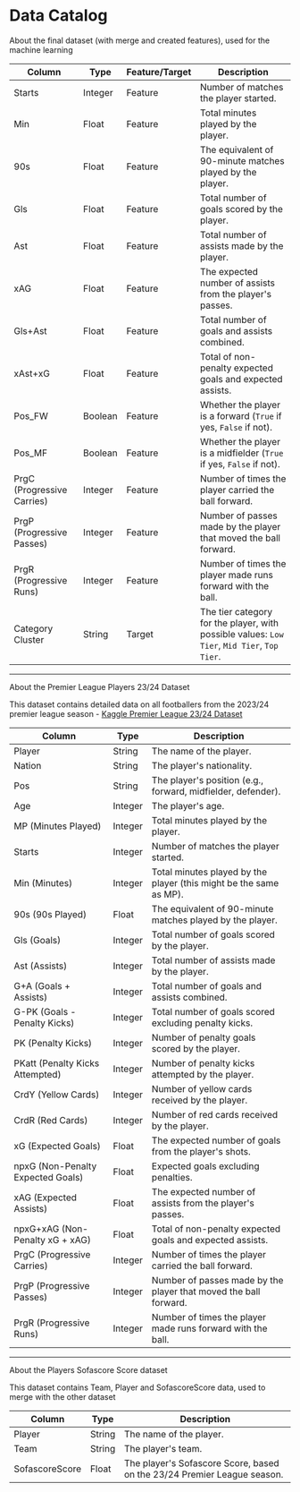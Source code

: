 # Data Catalog

About the final dataset (with merge and created features), used for the machine learning

| Column          | Type    | Feature/Target | Description                                                                 |
|-----------------|---------|----------------|-----------------------------------------------------------------------------|
| Starts          | Integer | Feature        | Number of matches the player started.                                       |
| Min             | Float   | Feature        | Total minutes played by the player.                                         |
| 90s             | Float   | Feature        | The equivalent of 90-minute matches played by the player.                   |
| Gls             | Float   | Feature        | Total number of goals scored by the player.                                 |
| Ast             | Float   | Feature        | Total number of assists made by the player.                                 |
| xAG             | Float   | Feature        | The expected number of assists from the player's passes.                    |
| Gls+Ast         | Float   | Feature        | Total number of goals and assists combined.                                 |
| xAst+xG         | Float   | Feature        | Total of non-penalty expected goals and expected assists.                   |
| Pos_FW          | Boolean | Feature        | Whether the player is a forward (`True` if yes, `False` if not).            |
| Pos_MF          | Boolean | Feature        | Whether the player is a midfielder (`True` if yes, `False` if not).         |
| PrgC (Progressive Carries)    | Integer | Feature | Number of times the player carried the ball forward.               |
| PrgP (Progressive Passes)     | Integer | Feature | Number of passes made by the player that moved the ball forward.               |
| PrgR (Progressive Runs)       | Integer | Feature | Number of times the player made runs forward with the ball.                    |
| Category Cluster| String  | Target         | The tier category for the player, with possible values: `Low Tier`, `Mid Tier`, `Top Tier`.|


---

About the Premier League Players 23/24 Dataset

This dataset contains detailed data on all footballers from the 2023/24 premier league season - [Kaggle Premier League 23/24 Dataset](https://www.kaggle.com/datasets/orkunaktas/premier-league-all-players-stats-2324/data)



| Column                         | Type    | Description                                                            |
|--------------------------------|---------|------------------------------------------------------------------------|
| Player                         | String  | The name of the player.                                                |
| Nation                         | String  | The player's nationality.                                              |
| Pos                            | String  | The player's position (e.g., forward, midfielder, defender).           |
| Age                            | Integer | The player's age.                                                      |
| MP (Minutes Played)            | Integer | Total minutes played by the player.                                    |
| Starts                         | Integer | Number of matches the player started.                                  |
| Min (Minutes)                  | Integer | Total minutes played by the player (this might be the same as MP).    |
| 90s (90s Played)               | Float   | The equivalent of 90-minute matches played by the player.              |
| Gls (Goals)                    | Integer | Total number of goals scored by the player.                            |
| Ast (Assists)                  | Integer | Total number of assists made by the player.                            |
| G+A (Goals + Assists)          | Integer | Total number of goals and assists combined.                            |
| G-PK (Goals - Penalty Kicks)   | Integer | Total number of goals scored excluding penalty kicks.                  |
| PK (Penalty Kicks)             | Integer | Number of penalty goals scored by the player.                         |
| PKatt (Penalty Kicks Attempted)| Integer | Number of penalty kicks attempted by the player.                      |
| CrdY (Yellow Cards)           | Integer | Number of yellow cards received by the player.                        |
| CrdR (Red Cards)              | Integer | Number of red cards received by the player.                           |
| xG (Expected Goals)           | Float   | The expected number of goals from the player's shots.                  |
| npxG (Non-Penalty Expected Goals) | Float | Expected goals excluding penalties.                                  |
| xAG (Expected Assists)         | Float   | The expected number of assists from the player's passes.              |
| npxG+xAG (Non-Penalty xG + xAG) | Float | Total of non-penalty expected goals and expected assists.              |
| PrgC (Progressive Carries)    | Integer | Number of times the player carried the ball forward.                  |
| PrgP (Progressive Passes)     | Integer | Number of passes made by the player that moved the ball forward.      |
| PrgR (Progressive Runs)       | Integer | Number of times the player made runs forward with the ball.           |

---

About the Players Sofascore Score dataset

This dataset contains Team, Player and SofascoreScore data, used to merge with the other dataset


| Column                         | Type    | Description                                                            |
|--------------------------------|---------|------------------------------------------------------------------------|
| Player                         | String  | The name of the player.                                                |
| Team                           | String  | The player's team.                                                     |
| SofascoreScore                 | Float   | The player's Sofascore Score, based on the 23/24 Premier League season.|
